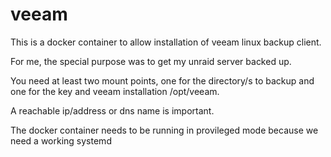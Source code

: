 # veeam
This is a docker container to allow installation of veeam linux backup client.

For me, the special purpose was to get my unraid server backed up.

You need at least two mount points, one for the directory/s to backup and one for the key and veeam installation /opt/veeam.

A reachable ip/address or dns name is important.

The docker container needs to be running in provileged mode because we need a working systemd


